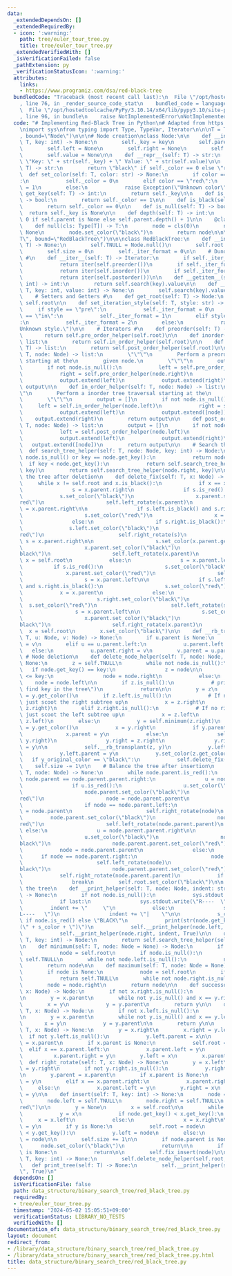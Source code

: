 ```yaml
---
data:
  _extendedDependsOn: []
  _extendedRequiredBy:
  - icon: ':warning:'
    path: tree/euler_tour_tree.py
    title: tree/euler_tour_tree.py
  _extendedVerifiedWith: []
  _isVerificationFailed: false
  _pathExtension: py
  _verificationStatusIcon: ':warning:'
  attributes:
    links:
    - https://www.programiz.com/dsa/red-black-tree
  bundledCode: "Traceback (most recent call last):\n  File \"/opt/hostedtoolcache/PyPy/3.10.14/x64/lib/pypy3.10/site-packages/onlinejudge_verify/documentation/build.py\"\
    , line 76, in _render_source_code_stat\n    bundled_code = language.bundle(\n\
    \  File \"/opt/hostedtoolcache/PyPy/3.10.14/x64/lib/pypy3.10/site-packages/onlinejudge_verify/languages/python.py\"\
    , line 96, in bundle\n    raise NotImplementedError\nNotImplementedError\n"
  code: "# Implementing Red-Black Tree in Python\n# Adapted from https://www.programiz.com/dsa/red-black-tree\n\
    \nimport sys\nfrom typing import Type, TypeVar, Iterator\n\n\nT = TypeVar(\"T\"\
    , bound=\"Node\")\n\n\n# Node creation\nclass Node:\n\n    def __init__(self:\
    \ T, key: int) -> None:\n        self._key = key\n        self.parent = None\n\
    \        self.left = None\n        self.right = None\n        self._color = 1\n\
    \        self.value = None\n\n    def __repr__(self: T) -> str:\n        return\
    \ \"Key: \" + str(self._key) + \" Value: \" + str(self.value)\n\n    def get_color(self:\
    \ T) -> str:\n        return \"black\" if self._color == 0 else \"red\"\n\n  \
    \  def set_color(self: T, color: str) -> None:\n        if color == \"black\"\
    :\n            self._color = 0\n        elif color == \"red\":\n            self._color\
    \ = 1\n        else:\n            raise Exception(\"Unknown color\")\n\n    def\
    \ get_key(self: T) -> int:\n        return self._key\n\n    def is_red(self: T)\
    \ -> bool:\n        return self._color == 1\n\n    def is_black(self: T) -> bool:\n\
    \        return self._color == 0\n\n    def is_null(self: T) -> bool:\n      \
    \  return self._key is None\n\n    def depth(self: T) -> int:\n        return\
    \ 0 if self.parent is None else self.parent.depth() + 1\n\n    @classmethod\n\
    \    def null(cls: Type[T]) -> T:\n        node = cls(0)\n        node._key =\
    \ None\n        node.set_color(\"black\")\n        return node\n\n\nT = TypeVar(\"\
    T\", bound=\"RedBlackTree\")\n\n\nclass RedBlackTree:\n    def __init__(self:\
    \ T) -> None:\n        self.TNULL = Node.null()\n        self.root = self.TNULL\n\
    \        self.size = 0\n        self._iter_format = 0\n\n    # Dunder Methods\
    \ #\n    def __iter__(self: T) -> Iterator:\n        if self._iter_format == 0:\n\
    \            return iter(self.preorder())\n        if self._iter_format == 1:\n\
    \            return iter(self.inorder())\n        if self._iter_format == 2:\n\
    \            return iter(self.postorder())\n\n    def __getitem__(self: T, key:\
    \ int) -> int:\n        return self.search(key).value\n\n    def __setitem__(self:\
    \ T, key: int, value: int) -> None:\n        self.search(key).value = value\n\n\
    \    # Setters and Getters #\n    def get_root(self: T) -> Node:\n        return\
    \ self.root\n\n    def set_iteration_style(self: T, style: str) -> None:\n   \
    \     if style == \"pre\":\n            self._iter_format = 0\n        elif style\
    \ == \"in\":\n            self._iter_format = 1\n        elif style == \"post\"\
    :\n            self._iter_format = 2\n        else:\n            raise Exception(\"\
    Unknown style.\")\n\n    # Iterators #\n    def preorder(self: T) -> list:\n \
    \       return self.pre_order_helper(self.root)\n\n    def inorder(self: T) ->\
    \ list:\n        return self.in_order_helper(self.root)\n\n    def postorder(self:\
    \ T) -> list:\n        return self.post_order_helper(self.root)\n\n    def pre_order_helper(self:\
    \ T, node: Node) -> list:\n        \"\"\"\n        Perform a preorder tree traversal\
    \ starting at the\n        given node.\n        \"\"\"\n        output = []\n\
    \        if not node.is_null():\n            left = self.pre_order_helper(node.left)\n\
    \            right = self.pre_order_helper(node.right)\n            output.extend([node])\n\
    \            output.extend(left)\n            output.extend(right)\n        return\
    \ output\n\n    def in_order_helper(self: T, node: Node) -> list:\n        \"\"\
    \"\n        Perform a inorder tree traversal starting at the\n        given node.\n\
    \        \"\"\"\n        output = []\n        if not node.is_null():\n       \
    \     left = self.in_order_helper(node.left)\n            right = self.in_order_helper(node.right)\n\
    \            output.extend(left)\n            output.extend([node])\n        \
    \    output.extend(right)\n        return output\n\n    def post_order_helper(self:\
    \ T, node: Node) -> list:\n        output = []\n        if not node.is_null():\n\
    \            left = self.post_order_helper(node.left)\n            right = self.post_order_helper(node.right)\n\
    \            output.extend(left)\n            output.extend(right)\n         \
    \   output.extend([node])\n        return output\n\n    # Search the tree\n  \
    \  def search_tree_helper(self: T, node: Node, key: int) -> Node:\n        if\
    \ node.is_null() or key == node.get_key():\n            return node\n\n      \
    \  if key < node.get_key():\n            return self.search_tree_helper(node.left,\
    \ key)\n        return self.search_tree_helper(node.right, key)\n\n    # Balancing\
    \ the tree after deletion\n    def delete_fix(self: T, x: Node) -> None:\n   \
    \     while x != self.root and x.is_black():\n            if x == x.parent.left:\n\
    \                s = x.parent.right\n                if s.is_red():\n        \
    \            s.set_color(\"black\")\n                    x.parent.set_color(\"\
    red\")\n                    self.left_rotate(x.parent)\n                    s\
    \ = x.parent.right\n\n                if s.left.is_black() and s.right.is_black():\n\
    \                    s.set_color(\"red\")\n                    x = x.parent\n\
    \                else:\n                    if s.right.is_black():\n         \
    \               s.left.set_color(\"black\")\n                        s.set_color(\"\
    red\")\n                        self.right_rotate(s)\n                       \
    \ s = x.parent.right\n\n                    s.set_color(x.parent.get_color())\n\
    \                    x.parent.set_color(\"black\")\n                    s.right.set_color(\"\
    black\")\n                    self.left_rotate(x.parent)\n                   \
    \ x = self.root\n            else:\n                s = x.parent.left\n      \
    \          if s.is_red():\n                    s.set_color(\"black\")\n      \
    \              x.parent.set_color(\"red\")\n                    self.right_rotate(x.parent)\n\
    \                    s = x.parent.left\n\n                if s.left.is_black()\
    \ and s.right.is_black():\n                    s.set_color(\"red\")\n        \
    \            x = x.parent\n                else:\n                    if s.left.is_black():\n\
    \                        s.right.set_color(\"black\")\n                      \
    \  s.set_color(\"red\")\n                        self.left_rotate(s)\n       \
    \                 s = x.parent.left\n\n                    s.set_color(x.parent.get_color())\n\
    \                    x.parent.set_color(\"black\")\n                    s.left.set_color(\"\
    black\")\n                    self.right_rotate(x.parent)\n                  \
    \  x = self.root\n        x.set_color(\"black\")\n\n    def __rb_transplant(self:\
    \ T, u: Node, v: Node) -> None:\n        if u.parent is None:\n            self.root\
    \ = v\n        elif u == u.parent.left:\n            u.parent.left = v\n     \
    \   else:\n            u.parent.right = v\n        v.parent = u.parent\n\n   \
    \ # Node deletion\n    def delete_node_helper(self: T, node: Node, key: int) ->\
    \ None:\n        z = self.TNULL\n        while not node.is_null():\n         \
    \   if node.get_key() == key:\n                z = node\n\n            if node.get_key()\
    \ <= key:\n                node = node.right\n            else:\n            \
    \    node = node.left\n\n        if z.is_null():\n            # print(\"Cannot\
    \ find key in the tree\")\n            return\n\n        y = z\n        y_original_color\
    \ = y.get_color()\n        if z.left.is_null():\n            # If no left child,\
    \ just scoot the right subtree up\n            x = z.right\n            self.__rb_transplant(z,\
    \ z.right)\n        elif z.right.is_null():\n            # If no right child,\
    \ just scoot the left subtree up\n            x = z.left\n            self.__rb_transplant(z,\
    \ z.left)\n        else:\n            y = self.minimum(z.right)\n            y_original_color\
    \ = y.get_color()\n            x = y.right\n            if y.parent == z:\n  \
    \              x.parent = y\n            else:\n                self.__rb_transplant(y,\
    \ y.right)\n                y.right = z.right\n                y.right.parent\
    \ = y\n\n            self.__rb_transplant(z, y)\n            y.left = z.left\n\
    \            y.left.parent = y\n            y.set_color(z.get_color())\n     \
    \   if y_original_color == \"black\":\n            self.delete_fix(x)\n\n    \
    \    self.size -= 1\n\n    # Balance the tree after insertion\n    def fix_insert(self:\
    \ T, node: Node) -> None:\n        while node.parent.is_red():\n            if\
    \ node.parent == node.parent.parent.right:\n                u = node.parent.parent.left\n\
    \                if u.is_red():\n                    u.set_color(\"black\")\n\
    \                    node.parent.set_color(\"black\")\n                    node.parent.parent.set_color(\"\
    red\")\n                    node = node.parent.parent\n                else:\n\
    \                    if node == node.parent.left:\n                        node\
    \ = node.parent\n                        self.right_rotate(node)\n           \
    \         node.parent.set_color(\"black\")\n                    node.parent.parent.set_color(\"\
    red\")\n                    self.left_rotate(node.parent.parent)\n           \
    \ else:\n                u = node.parent.parent.right\n\n                if u.is_red():\n\
    \                    u.set_color(\"black\")\n                    node.parent.set_color(\"\
    black\")\n                    node.parent.parent.set_color(\"red\")\n        \
    \            node = node.parent.parent\n                else:\n              \
    \      if node == node.parent.right:\n                        node = node.parent\n\
    \                        self.left_rotate(node)\n                    node.parent.set_color(\"\
    black\")\n                    node.parent.parent.set_color(\"red\")\n        \
    \            self.right_rotate(node.parent.parent)\n            if node == self.root:\n\
    \                break\n        self.root.set_color(\"black\")\n\n    # Printing\
    \ the tree\n    def __print_helper(self: T, node: Node, indent: str, last: bool)\
    \ -> None:\n        if not node.is_null():\n            sys.stdout.write(indent)\n\
    \            if last:\n                sys.stdout.write(\"R----  \")\n       \
    \         indent += \"     \"\n            else:\n                sys.stdout.write(\"\
    L----   \")\n                indent += \"|    \"\n\n            s_color = \"RED\"\
    \ if node.is_red() else \"BLACK\"\n            print(str(node.get_key()) + \"\
    (\" + s_color + \")\")\n            self.__print_helper(node.left, indent, False)\n\
    \            self.__print_helper(node.right, indent, True)\n\n    def search(self:\
    \ T, key: int) -> Node:\n        return self.search_tree_helper(self.root, key)\n\
    \n    def minimum(self: T, node: Node = None) -> Node:\n        if node is None:\n\
    \            node = self.root\n        if node.is_null():\n            return\
    \ self.TNULL\n        while not node.left.is_null():\n            node = node.left\n\
    \        return node\n\n    def maximum(self: T, node: Node = None) -> Node:\n\
    \        if node is None:\n            node = self.root\n        if node.is_null():\n\
    \            return self.TNULL\n        while not node.right.is_null():\n    \
    \        node = node.right\n        return node\n\n    def successor(self: T,\
    \ x: Node) -> Node:\n        if not x.right.is_null():\n            return self.minimum(x.right)\n\
    \n        y = x.parent\n        while not y.is_null() and x == y.right:\n    \
    \        x = y\n            y = y.parent\n        return y\n\n    def predecessor(self:\
    \ T, x: Node) -> Node:\n        if not x.left.is_null():\n            return self.maximum(x.left)\n\
    \n        y = x.parent\n        while not y.is_null() and x == y.left:\n     \
    \       x = y\n            y = y.parent\n\n        return y\n\n    def left_rotate(self:\
    \ T, x: Node) -> None:\n        y = x.right\n        x.right = y.left\n      \
    \  if not y.left.is_null():\n            y.left.parent = x\n\n        y.parent\
    \ = x.parent\n        if x.parent is None:\n            self.root = y\n      \
    \  elif x == x.parent.left:\n            x.parent.left = y\n        else:\n  \
    \          x.parent.right = y\n        y.left = x\n        x.parent = y\n\n  \
    \  def right_rotate(self: T, x: Node) -> None:\n        y = x.left\n        x.left\
    \ = y.right\n        if not y.right.is_null():\n            y.right.parent = x\n\
    \n        y.parent = x.parent\n        if x.parent is None:\n            self.root\
    \ = y\n        elif x == x.parent.right:\n            x.parent.right = y\n   \
    \     else:\n            x.parent.left = y\n        y.right = x\n        x.parent\
    \ = y\n\n    def insert(self: T, key: int) -> None:\n        node = Node(key)\n\
    \        node.left = self.TNULL\n        node.right = self.TNULL\n        node.set_color(\"\
    red\")\n\n        y = None\n        x = self.root\n\n        while not x.is_null():\n\
    \            y = x\n            if node.get_key() < x.get_key():\n           \
    \     x = x.left\n            else:\n                x = x.right\n\n        node.parent\
    \ = y\n        if y is None:\n            self.root = node\n        elif node.get_key()\
    \ < y.get_key():\n            y.left = node\n        else:\n            y.right\
    \ = node\n\n        self.size += 1\n\n        if node.parent is None:\n      \
    \      node.set_color(\"black\")\n            return\n\n        if node.parent.parent\
    \ is None:\n            return\n\n        self.fix_insert(node)\n\n    def delete(self:\
    \ T, key: int) -> None:\n        self.delete_node_helper(self.root, key)\n\n \
    \   def print_tree(self: T) -> None:\n        self.__print_helper(self.root, \"\
    \", True)\n"
  dependsOn: []
  isVerificationFile: false
  path: data_structure/binary_search_tree/red_black_tree.py
  requiredBy:
  - tree/euler_tour_tree.py
  timestamp: '2024-05-02 15:05:51+09:00'
  verificationStatus: LIBRARY_NO_TESTS
  verifiedWith: []
documentation_of: data_structure/binary_search_tree/red_black_tree.py
layout: document
redirect_from:
- /library/data_structure/binary_search_tree/red_black_tree.py
- /library/data_structure/binary_search_tree/red_black_tree.py.html
title: data_structure/binary_search_tree/red_black_tree.py
---
```

